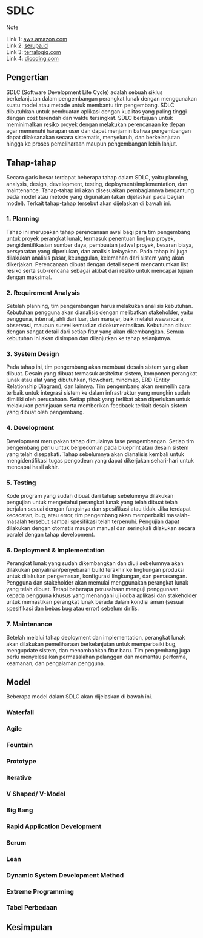 # SDLC

> [!NOTE] 
> Link 1: [aws.amazon.com](https://aws.amazon.com/id/what-is/sdlc/)    
> Link 2: [serupa.id](https://serupa.id/sdlc-software-development-life-cycle-pengertian-tujuan-model-dsb/)  
> Link 3: [terralogiq.com](https://terralogiq.com/sdlc-adalah/#:~:text=Key%20Takeaways%3A%201%20SDLC%20atau%20Software%20Development%20Life,model%20air%20terjun%2C%20model%20spiral%2C%20dan%20model%20Agile.)  
> Link 4: [dicoding.com](https://terralogiq.com/sdlc-adalah/#:~:text=Key%20Takeaways%3A%201%20SDLC%20atau%20Software%20Development%20Life,model%20air%20terjun%2C%20model%20spiral%2C%20dan%20model%20Agile.)

## Pengertian
SDLC (Software Development Life Cycle) adalah sebuah siklus berkelanjutan dalam pengembangan perangkat lunak dengan menggunakan suatu model atau metode untuk membantu tim pengembang. SDLC dibutuhkan untuk pembuatan aplikasi dengan kualitas yang paling tinggi dengan cost terendah dan waktu tersingkat. SDLC bertujuan untuk meminimalkan resiko proyek dengan melakukan perencanaan ke depan agar memenuhi harapan user dan dapat menjamin bahwa pengembangan dapat dilaksanakan secara sistematis, menyeluruh, dan berkelanjutan hingga ke proses pemeliharaan maupun pengembangan lebih lanjut.   

## Tahap-tahap
Secara garis besar terdapat beberapa tahap dalam SDLC, yaitu planning, analysis, design, development, testing, deployment/implementation, dan maintenance. Tahap-tahap ini akan disesuaikan pembagiannya bergantung pada model atau metode yang digunakan (akan dijelaskan pada bagian model). Terkait tahap-tahap tersebut akan dijelaskan di bawah ini.

### 1. Planning
Tahap ini merupakan tahap perencanaan awal bagi para tim pengembang untuk proyek perangkat lunak, termasuk penentuan lingkup proyek, pengidentifikasian sumber daya, pembuatan jadwal proyek, besaran biaya, persyaratan yang diperlukan, dan analisis kelayakan. Pada tahap ini juga dilakukan analisis pasar, keunggulan, kelemahan dari sistem yang akan dikerjakan. Perencanaan dibuat dengan detail seperti mencantumkan list resiko serta sub-rencana sebagai akibat dari resiko untuk mencapai tujuan dengan maksimal.
### 2. Requirement Analysis
Setelah planning, tim pengembangan harus melakukan analisis kebutuhan. Kebutuhan pengguna akan dianalisis dengan melibatkan stakeholder, yaitu pengguna, internal, ahli dari luar, dan manajer, baik melalui wawancara, observasi, maupun survei kemudian didokumentasikan. Kebutuhan dibuat dengan sangat detail dari setiap fitur yang akan dikembangkan. Semua kebutuhan ini akan disimpan dan dilanjutkan ke tahap selanjutnya.
### 3. System Design
Pada tahap ini, tim pengembang akan membuat desain sistem yang akan dibuat. Desain yang dibuat termasuk arsitektur sistem, komponen perangkat lunak atau alat yang dibutuhkan, flowchart, mindmap, ERD (Entity Relationship Diagram), dan lainnya. Tim pengembang akan memeilih cara terbaik untuk integrasi sistem ke dalam infrastruktur yang mungkin sudah dimiliki oleh perusahaan. Setiap pihak yang terlibat akan diperlukan untuk melakukan peninjauan serta memberikan feedback terkait desain sistem yang dibuat oleh pengembang.
### 4. Development 
Development merupakan tahap dimulainya fase pengembangan. Setiap tim pengembang perlu untuk berpedoman pada blueprint atau desain sistem yang telah disepakati. Tahap sebelumnya akan dianalisis kembali untuk mengidentifikasi tugas pengodean yang dapat dikerjakan sehari-hari untuk mencapai hasil akhir.
### 5. Testing
Kode program yang sudah dibuat dari tahap sebelumnya dilakukan pengujian untuk mengetahui perangkat lunak yang telah dibuat telah berjalan sesuai dengan fungsinya dan spesifikasi atau tidak. Jika terdapat kecacatan, bug, atau error, tim pengembang akan memperbaiki masalah-masalah tersebut sampai spesifikasi telah terpenuhi. Pengujian dapat dilakukan dengan otomatis maupun manual dan seringkali dilakukan secara paralel dengan tahap development.
### 6. Deployment & Implementation
Perangkat lunak yang sudah dikembangkan dan diuji sebelumnya akan dilakukan penyalinan/penyebaran build terakhir ke lingkungan produksi untuk dilakukan pengemasan, konfigurasi lingkungan, dan pemasangan. Pengguna dan stakeholder akan memulai menggunakan perangkat lunak yang telah dibuat. Tetapi beberapa perusahaan menguji penggunaan kepada pengguna khusus yang menangani uji coba aplikasi dan stakeholder untuk memastikan perangkat lunak berada dalam kondisi aman (sesuai spesifikasi dan bebas bug atau error) sebelum dirilis.
### 7. Maintenance
Setelah melalui tahap deployment dan implementation, perangkat lunak akan dilakukan pemeliharaan berkelanjutan untuk memperbaiki bug, mengupdate sistem, dan menambahkan fitur baru. Tim pengembang juga perlu menyelesaikan permasalahan pelanggan dan memantau performa, keamanan, dan pengalaman pengguna. 
  
## Model
Beberapa model dalam SDLC akan dijelaskan di bawah ini.
### Waterfall
### Agile
### Fountain
### Prototype
### Iterative
### V Shaped/ V-Model
### Big Bang
### Rapid Application Development
### Scrum
### Lean
### Dynamic System Development Method
### Extreme Programming

###  Tabel Perbedaan

## Kesimpulan

